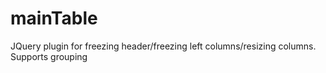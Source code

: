 mainTable
=========

JQuery plugin for freezing header/freezing left columns/resizing columns. Supports grouping
